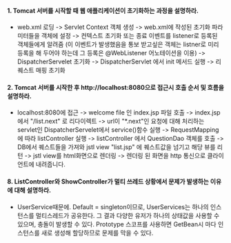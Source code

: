 #### 1. Tomcat 서버를 시작할 때 웹 애플리케이션이 초기화하는 과정을 설명하라.
* web.xml 로딩 ->  Servlet Context 객체 생성 -> web.xml에 작성된 초기화 파라미터들을 객체에 설정 -> 컨텍스트 초기화 또는 종료 이벤트를 listener로 등록된 객체들에게 알려줌 (이 이벤트가 발생했음을 통보 받고싶은 객체는 listner로 미리 등록을 해 두어야 하는데 그 등록은 @WebListener 어노테이션을 이용)  -> DispatcherServelet 초기화 -> DispatcherServlet 에서 init 메서드 실행 -> 리퀘스트 매핑 초기화

#### 2. Tomcat 서버를 시작한 후 http://localhost:8080으로 접근시 호출 순서 및 흐름을 설명하라.

* localhost:8080에 접근 -> welcome file 인  index.jsp 파일 호출 -> index.jsp에서 "/list.next" 로 리다이렉트 -> url이 "*.next"인 요청에 대해 처리하는 servlet인 DispatcherServelet에서 service()함수 실행 -> RequestMapping 에 따라 listController 실행 -> listController 에서 QuestionDao 객체를 호출 -> DB에서 퀘스트들을 가져와 jstl view "list.jsp" 에 퀘스트값을 넘기고 해당 뷰를 리턴 -> jstl view를 html화면으로 렌더링 -> 렌더링 된 화면을  http 통신으로 클라이언트에 내려줍니다.

#### 8. ListController와 ShowController가 멀티 쓰레드 상황에서 문제가 발생하는 이유에 대해 설명하라.
* UserService때문에. Default = singleton이므로, UserServices는 하나의 인스턴스를 멀티스레드가 공유한다. 그 결과 다양한 유저가 하나의 상태값을 사용할 수 있으며, 충돌이 발생할 수 있다. Prototype 스코프를 사용하면 GetBean시 마다 인스턴스를 새로 생성해 할당하므로 문제를 막을 수 있다.